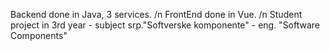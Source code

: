Backend done in Java, 3 services. /n
FrontEnd done in Vue. /n
Student project in 3rd year - subject srp."Softverske komponente" - eng. "Software Components"
